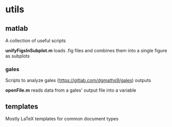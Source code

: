 # utils

## matlab
A collection of useful scripts

**unifyFigsInSubplot.m** loads .fig files and combines them into a single figure as subplots

### gales
Scripts to analyze gales (https://gitlab.com/dgmaths9/gales) outputs

**openFile.m** reads data from a gales' output file into a variable

## templates
Mostly LaTeX templates for common document types
